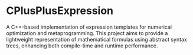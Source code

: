 # CPlusPlusExpression
A C++-based implementation of expression templates for numerical optimization and metaprogramming. This project aims to provide a lightweight representation of mathematical formulas using abstract syntax trees, enhancing both compile-time and runtime performance.
